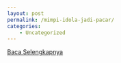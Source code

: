 ```yaml
---
layout: post
permalink: /mimpi-idola-jadi-pacar/
categories:
    - Uncategorized
---
```


[Baca Selengkapnya](/08)